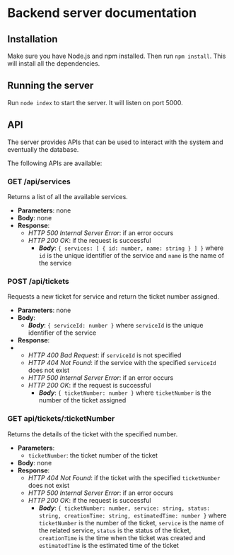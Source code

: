 # Backend server documentation

## Installation

Make sure you have Node.js and npm installed. Then run `npm install`. This will install all the dependencies.

## Running the server

Run `node index` to start the server. It will listen on port 5000.

## API

The server provides APIs that can be used to interact with the system and eventually the database.

The following APIs are available:

### GET /api/services

Returns a list of all the available services.

- **Parameters**: none
- **Body**: none
- **Response**:
  - _HTTP 500 Internal Server Error_: if an error occurs
  - _HTTP 200 OK_: if the request is successful
    - **_Body_**: `{ services: [ { id: number, name: string } ] }` where `id` is the unique identifier of the service and `name` is the name of the service

### POST /api/tickets

Requests a new ticket for service and return the ticket number assigned.

- **Parameters**: none
- **Body**:
  - **_Body_**: `{ serviceId: number }` where `serviceId` is the unique identifier of the service
- **Response**:
- - _HTTP 400 Bad Request_: if `serviceId` is not specified
  - _HTTP 404 Not Found_: if the service with the specified `serviceId` does not exist
  - _HTTP 500 Internal Server Error_: if an error occurs
  - _HTTP 200 OK_: if the request is successful
    - **_Body_**: `{ ticketNumber: number }` where `ticketNumber` is the number of the ticket assigned

### GET api/tickets/:ticketNumber

Returns the details of the ticket with the specified number.

- **Parameters**:
  - `ticketNumber`: the ticket number of the ticket
- **Body**: none
- **Response**:
  - _HTTP 404 Not Found_: if the ticket with the specified `ticketNumber` does not exist
  - _HTTP 500 Internal Server Error_: if an error occurs
  - _HTTP 200 OK_: if the request is successful
    - **_Body_**: `{ ticketNumber: number, service: string, status: string, creationTime: string, estimatedTime: number }` where `ticketNumber` is the number of the ticket, `service` is the name of the related service, `status` is the status of the ticket, `creationTime` is the time when the ticket was created and `estimatedTime` is the estimated time of the ticket